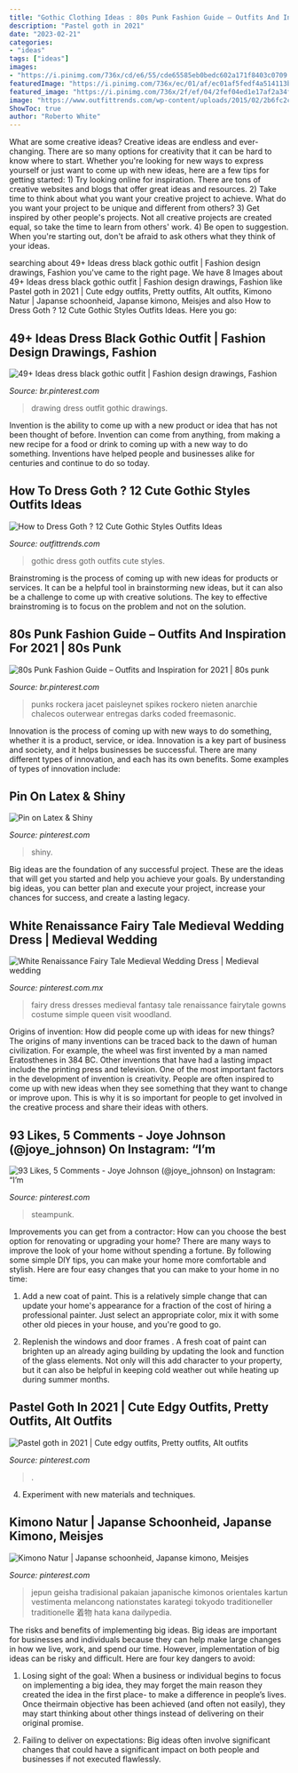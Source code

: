 ```yaml
---
title: "Gothic Clothing Ideas : 80s Punk Fashion Guide – Outfits And Inspiration For 2021"
description: "Pastel goth in 2021"
date: "2023-02-21"
categories:
- "ideas"
tags: ["ideas"]
images:
- "https://i.pinimg.com/736x/cd/e6/55/cde65585eb0bedc602a171f8403c0709.jpg"
featuredImage: "https://i.pinimg.com/736x/ec/01/af/ec01af5fedf4a514113bd417863d83b4--kimonos.jpg"
featured_image: "https://i.pinimg.com/736x/2f/ef/04/2fef04ed1e17af2a34f779bec27ae80d.jpg"
image: "https://www.outfittrends.com/wp-content/uploads/2015/02/2b6fc2c7a8c4a42631271b61b3011b1b.jpg"
ShowToc: true
author: "Roberto White"
---
```



What are some creative ideas?
Creative ideas are endless and ever-changing. There are so many options for creativity that it can be hard to know where to start. Whether you're looking for new ways to express yourself or just want to come up with new ideas, here are a few tips for getting started: 1) Try looking online for inspiration. There are tons of creative websites and blogs that offer great ideas and resources. 2) Take time to think about what you want your creative project to achieve. What do you want your project to be unique and different from others? 3) Get inspired by other people's projects. Not all creative projects are created equal, so take the time to learn from others' work. 4) Be open to suggestion. When you're starting out, don't be afraid to ask others what they think of your ideas.

	

		
searching about 49+ Ideas dress black gothic outfit | Fashion design drawings, Fashion you've came to the right page. We have 8 Images about 49+ Ideas dress black gothic outfit | Fashion design drawings, Fashion like Pastel goth in 2021 | Cute edgy outfits, Pretty outfits, Alt outfits, Kimono Natur | Japanse schoonheid, Japanse kimono, Meisjes and also How to Dress Goth ? 12 Cute Gothic Styles Outfits Ideas. Here you go:
		
    
## 49+ Ideas Dress Black Gothic Outfit | Fashion Design Drawings, Fashion

<img loading=lazy src="https://i.pinimg.com/736x/18/05/67/180567e30e86a689d7048524126ba3ed.jpg" onerror="this.onerror=null;this.src='https://tse4.mm.bing.net/th?id=OIP.iKn6TC8xCIm42L4-1eopFwAAAA&amp;pid=15.1';" alt="49+ Ideas dress black gothic outfit | Fashion design drawings, Fashion">

_Source: br.pinterest.com_

>drawing dress outfit gothic drawings. 

	

Invention is the ability to come up with a new product or idea that has not been thought of before. Invention can come from anything, from making a new recipe for a food or drink to coming up with a new way to do something. Inventions have helped people and businesses alike for centuries and continue to do so today.

    
## How To Dress Goth ? 12 Cute Gothic Styles Outfits Ideas

<img loading=lazy src="https://www.outfittrends.com/wp-content/uploads/2015/02/2b6fc2c7a8c4a42631271b61b3011b1b.jpg" onerror="this.onerror=null;this.src='https://tse4.mm.bing.net/th?id=OIP.22Eff-TJW-IkwdkkO9T-zwAAAA&amp;pid=15.1';" alt="How to Dress Goth ? 12 Cute Gothic Styles Outfits Ideas">

_Source: outfittrends.com_

>gothic dress goth outfits cute styles. 

	

Brainstroming is the process of coming up with new ideas for products or services. It can be a helpful tool in brainstorming new ideas, but it can also be a challenge to come up with creative solutions. The key to effective brainstroming is to focus on the problem and not on the solution.

    
## 80s Punk Fashion Guide – Outfits And Inspiration For 2021 | 80s Punk

<img loading=lazy src="https://i.pinimg.com/736x/d4/9f/5e/d49f5eece4a70508179075ef6b03626e.jpg" onerror="this.onerror=null;this.src='https://tse1.mm.bing.net/th?id=OIP.1r_SDhXEIQbW7d6AUG1bwwHaJ4&amp;pid=15.1';" alt="80s Punk Fashion Guide – Outfits and Inspiration for 2021 | 80s punk">

_Source: br.pinterest.com_

>punks rockera jacet paisleynet spikes rockero nieten anarchie chalecos outerwear entregas darks coded freemasonic. 

	

Innovation is the process of coming up with new ways to do something, whether it is a product, service, or idea. Innovation is a key part of business and society, and it helps businesses be successful. There are many different types of innovation, and each has its own benefits. Some examples of types of innovation include:

    
## Pin On Latex &amp; Shiny

<img loading=lazy src="https://i.pinimg.com/736x/d7/fc/d3/d7fcd3a3182c3e1187cc1ee8c60c225b.jpg" onerror="this.onerror=null;this.src='https://tse3.mm.bing.net/th?id=OIP.2O1s0PJqG2YU1fQj4_CizwHaPP&amp;pid=15.1';" alt="Pin on Latex &amp; Shiny">

_Source: pinterest.com_

>shiny. 

	

Big ideas are the foundation of any successful project. These are the ideas that will get you started and help you achieve your goals. By understanding big ideas, you can better plan and execute your project, increase your chances for success, and create a lasting legacy.

    
## White Renaissance Fairy Tale Medieval Wedding Dress | Medieval Wedding

<img loading=lazy src="https://i.pinimg.com/736x/eb/db/a1/ebdba18fe57bdc5eb1aa228631ecb424.jpg" onerror="this.onerror=null;this.src='https://tse1.mm.bing.net/th?id=OIP.gVbmM2O15DMPDHwrsqYVLgHaHa&amp;pid=15.1';" alt="White Renaissance Fairy Tale Medieval Wedding Dress | Medieval wedding">

_Source: pinterest.com.mx_

>fairy dress dresses medieval fantasy tale renaissance fairytale gowns costume simple queen visit woodland. 

	

Origins of invention: How did people come up with ideas for new things?
The origins of many inventions can be traced back to the dawn of human civilization. For example, the wheel was first invented by a man named Eratosthenes in 384 BC. Other inventions that have had a lasting impact include the printing press and television. 
One of the most important factors in the development of invention is creativity. People are often inspired to come up with new ideas when they see something that they want to change or improve upon. This is why it is so important for people to get involved in the creative process and share their ideas with others.

    
## 93 Likes, 5 Comments - Joye Johnson (@joye_johnson) On Instagram: “I’m

<img loading=lazy src="https://i.pinimg.com/736x/2f/ef/04/2fef04ed1e17af2a34f779bec27ae80d.jpg" onerror="this.onerror=null;this.src='https://tse2.mm.bing.net/th?id=OIP.91VEL3oNEELR5oZByWg8hgHaHa&amp;pid=15.1';" alt="93 Likes, 5 Comments - Joye Johnson (@joye_johnson) on Instagram: “I’m">

_Source: pinterest.com_

>steampunk. 

	

Improvements you can get from a contractor: How can you choose the best option for renovating or upgrading your home?
There are many ways to improve the look of your home without spending a fortune. By following some simple DIY tips, you can make your home more comfortable and stylish. Here are four easy changes that you can make to your home in no time:
1. Add a new coat of paint. This is a relatively simple change that can update your home's appearance for a fraction of the cost of hiring a professional painter. Just select an appropriate color, mix it with some other old pieces in your house, and you're good to go.

2. Replenish the windows and door frames . A fresh coat of paint can brighten up an already aging building by updating the look and function of the glass elements. Not only will this add character to your property, but it can also be helpful in keeping cold weather out while heating up during summer months.


    
## Pastel Goth In 2021 | Cute Edgy Outfits, Pretty Outfits, Alt Outfits

<img loading=lazy src="https://i.pinimg.com/736x/cd/e6/55/cde65585eb0bedc602a171f8403c0709.jpg" onerror="this.onerror=null;this.src='https://tse3.mm.bing.net/th?id=OIP.pGnxtWpkRUqaSKe7LffzbwHaNK&amp;pid=15.1';" alt="Pastel goth in 2021 | Cute edgy outfits, Pretty outfits, Alt outfits">

_Source: pinterest.com_

>. 

	

4. Experiment with new materials and techniques.

    
## Kimono Natur | Japanse Schoonheid, Japanse Kimono, Meisjes

<img loading=lazy src="https://i.pinimg.com/736x/ec/01/af/ec01af5fedf4a514113bd417863d83b4--kimonos.jpg" onerror="this.onerror=null;this.src='https://tse2.mm.bing.net/th?id=OIP.mHLh_pmuEZme5nK50tpHBwCzEs&amp;pid=15.1';" alt="Kimono Natur | Japanse schoonheid, Japanse kimono, Meisjes">

_Source: pinterest.com_

>jepun geisha tradisional pakaian japanische kimonos orientales kartun vestimenta melancong nationstates karategi tokyodo traditioneller traditionelle 着物 hata kana dailypedia. 

	

The risks and benefits of implementing big ideas.
Big ideas are important for businesses and individuals because they can help make large changes in how we live, work, and spend our time. However, implementation of big ideas can be risky and difficult. Here are four key dangers to avoid:
1. Losing sight of the goal: When a business or individual begins to focus on implementing a big idea, they may forget the main reason they created the idea in the first place- to make a difference in people’s lives. Once theirmain objective has been achieved (and often not easily), they may start thinking about other things instead of delivering on their original promise.

2. Failing to deliver on expectations: Big ideas often involve significant changes that could have a significant impact on both people and businesses if not executed flawlessly.

